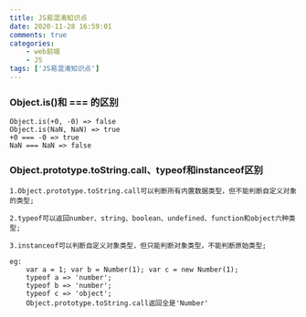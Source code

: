 ```yaml
---
title: JS易混淆知识点
date: 2020-11-28 16:59:01
comments: true
categories: 
    - web前端
    - JS
tags: ['JS易混淆知识点']
---
```

### Object.is()和 === 的区别   
    Object.is(+0, -0) => false 
    Object.is(NaN, NaN) => true
    +0 === -0 => true      
    NaN === NaN => false 
<!-- more -->

### Object.prototype.toString.call、typeof和instanceof区别
    1.Object.prototype.toString.call可以判断所有内置数据类型，但不能判断自定义对象的类型;
    
    2.typeof可以返回number、string、boolean、undefined、function和object六种类型;
    
    3.instanceof可以判断自定义对象类型，但只能判断对象类型，不能判断原始类型;
    
    eg: 
        var a = 1; var b = Number(1); var c = new Number(1);
        typeof a => 'number';
        typeof b => 'number';
        typeof c => 'object'; 
        Object.prototype.toString.call返回全是'Number'